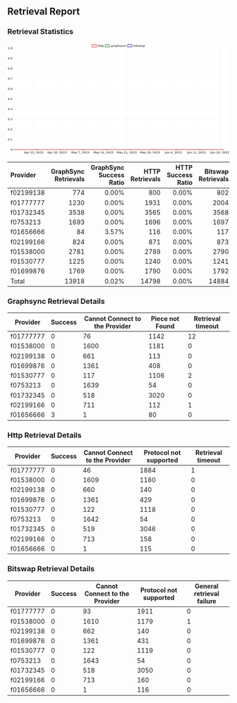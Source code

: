 ## Retrieval Report
### Retrieval Statistics
<img src="https://raw.githubusercontent.com/data-preservation-programs/filplus-checker-assets/main/filecoin-project/filecoin-plus-large-datasets/issues/1264/1687267741241.png"/>

| Provider  | GraphSync Retrievals | GraphSync Success Ratio | HTTP Retrievals | HTTP Success Ratio | Bitswap Retrievals | Bitswap Success Ratio |
| :-------- | -------------------: | ----------------------: | --------------: | -----------------: | -----------------: | --------------------: |
| f02199138 |                  774 |                   0.00% |             800 |              0.00% |                802 |                 0.00% |
| f01777777 |                 1230 |                   0.00% |            1931 |              0.00% |               2004 |                 0.00% |
| f01732345 |                 3538 |                   0.00% |            3565 |              0.00% |               3568 |                 0.00% |
| f0753213  |                 1693 |                   0.00% |            1696 |              0.00% |               1697 |                 0.00% |
| f01656666 |                   84 |                   3.57% |             116 |              0.00% |                117 |                 0.00% |
| f02199166 |                  824 |                   0.00% |             871 |              0.00% |                873 |                 0.00% |
| f01538000 |                 2781 |                   0.00% |            2789 |              0.00% |               2790 |                 0.00% |
| f01530777 |                 1225 |                   0.00% |            1240 |              0.00% |               1241 |                 0.00% |
| f01699876 |                 1769 |                   0.00% |            1790 |              0.00% |               1792 |                 0.00% |
| Total     |                13918 |                   0.02% |           14798 |              0.00% |              14884 |                 0.00% |

### Graphsync Retrieval Details
| Provider  | Success | Cannot Connect to the Provider | Piece not Found | Retrieval timeout |
| --------- | ------- | ------------------------------ | --------------- | ----------------- |
| f01777777 | 0       | 76                             | 1142            | 12                |
| f01538000 | 0       | 1600                           | 1181            | 0                 |
| f02199138 | 0       | 661                            | 113             | 0                 |
| f01699876 | 0       | 1361                           | 408             | 0                 |
| f01530777 | 0       | 117                            | 1106            | 2                 |
| f0753213  | 0       | 1639                           | 54              | 0                 |
| f01732345 | 0       | 518                            | 3020            | 0                 |
| f02199166 | 0       | 711                            | 112             | 1                 |
| f01656666 | 3       | 1                              | 80              | 0                 |

### Http Retrieval Details
| Provider  | Success | Cannot Connect to the Provider | Protocol not supported | Retrieval timeout |
| --------- | ------- | ------------------------------ | ---------------------- | ----------------- |
| f01777777 | 0       | 46                             | 1884                   | 1                 |
| f01538000 | 0       | 1609                           | 1180                   | 0                 |
| f02199138 | 0       | 660                            | 140                    | 0                 |
| f01699876 | 0       | 1361                           | 429                    | 0                 |
| f01530777 | 0       | 122                            | 1118                   | 0                 |
| f0753213  | 0       | 1642                           | 54                     | 0                 |
| f01732345 | 0       | 519                            | 3046                   | 0                 |
| f02199166 | 0       | 713                            | 158                    | 0                 |
| f01656666 | 0       | 1                              | 115                    | 0                 |

### Bitswap Retrieval Details
| Provider  | Success | Cannot Connect to the Provider | Protocol not supported | General retrieval failure |
| --------- | ------- | ------------------------------ | ---------------------- | ------------------------- |
| f01777777 | 0       | 93                             | 1911                   | 0                         |
| f01538000 | 0       | 1610                           | 1179                   | 1                         |
| f02199138 | 0       | 662                            | 140                    | 0                         |
| f01699876 | 0       | 1361                           | 431                    | 0                         |
| f01530777 | 0       | 122                            | 1119                   | 0                         |
| f0753213  | 0       | 1643                           | 54                     | 0                         |
| f01732345 | 0       | 518                            | 3050                   | 0                         |
| f02199166 | 0       | 713                            | 160                    | 0                         |
| f01656666 | 0       | 1                              | 116                    | 0                         |
